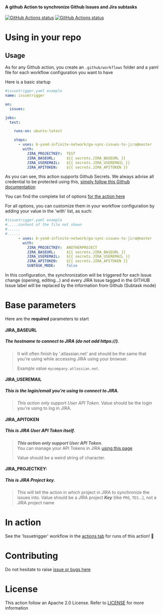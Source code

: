 #### A github Action to synchronize Github Issues and Jira subtasks


<p align="left">
  <a href="https://github.com/actions/javascript-action/workflows/local"><img alt="GitHub Actions status" src="https://github.com/b-yond-infinite-network/ga-sync-issues-to-jira@master/workflows/local/badge.svg"></a>
  <a href="https://github.com/actions/javascript-action/workflows/issuetrigger"><img alt="GitHub Actions status" src="https://github.com/b-yond-infinite-network/ga-sync-issues-to-jira@master/workflows/issuetrigger/badge.svg"></a>
</p>

# Using in your repo
## Usage
As for any Github action, you create an `.github/workflows` folder and a yaml file for each workflow configuration you want to have

Here is a basic startup
```yaml
#issuetrigger.yaml example
name: issuetrigger

on:
  issues:

jobs:
  test:

    runs-on: ubuntu-latest

    steps:
      - uses: b-yond-infinite-network/ga-sync-issues-to-jira@master
        with:
          JIRA_PROJECTKEY:  TEST
          JIRA_BASEURL:     ${{ secrets.JIRA_BASEURL }}
          JIRA_USEREMAIL:   ${{ secrets.JIRA_USEREMAIL }}
          JIRA_APITOKEN:    ${{ secrets.JIRA_APITOKEN }}
```
As you can see, this action supports Github Secrets.
We always advise all credential to be protected using this, [simply follow this Github documentation](https://help.github.com/en/actions/automating-your-workflow-with-github-actions/creating-and-using-encrypted-secrets)

You can find the complete list of options [for the action here](action.yml)

For all options, you can customize them in your workflow configuration by adding your value in the 'with' list, as such:
```yaml
#issuetrigger.yaml example
#.....content of the file not shown
#......
#......
      - uses: b-yond-infinite-network/ga-sync-issues-to-jira@master
        with:
          JIRA_PROJECTKEY:  ANOTHERPROJECT
          JIRA_BASEURL:     ${{ secrets.JIRA_BASEURL }}
          JIRA_USEREMAIL:   ${{ secrets.JIRA_USEREMAIL }}
          JIRA_APITOKEN:    ${{ secrets.JIRA_APITOKEN }}
          SUBTASK_MODE:     false
```
In this configuration, the synchronization will be triggered for each Issue change (opening, editing...) and every JIRA 
Issue tagged in the GITHUB Issue label will be replaced by the information from Github (Subtask mode)

# Base parameters 
Here are the **required** parameters to start


#### **JIRA_BASEURL**
##### The hostname to connect to JIRA (do not add https://). 
> It will often finish by '.atlassian.net' and should be the same that you're using while accessing JIRA using your browser.
> 
> Example value `mycompany.atlassian.net`.


#### **JIRA_USEREMAIL**
##### This is the login/email you're using to connect to JIRA. 
> _This action only support User API Token._ 
> Value should be the login you're using to log in JIRA.


#### **JIRA_APITOKEN**
##### This is JIRA User API Token itself. 
> **_This action only support User API Token._**  
> You can manage your API Tokens in JIRA [using this page](https://id.atlassian.com/manage/api-tokens)
> 
> Value should be a weird string of character.


#### **JIRA_PROJECTKEY**:
##### This is JIRA Project key. 
> This will tell the action in which project in JIRA to synchronize the issues into. 
> Value should be a JIRA project _**Key**_ (like `PRO`, `TES`...), not a JIRA project name


# In action
See the 'Issuetrigger' workflow in the [actions tab](https://github.com/b-yond-infinite-network/ga-sync-issues-to-jira/actions) for runs of this action! :rocket:

# Contributing
Do not hesitate to raise [issue or bugs here](https://github.com/b-yond-infinite-network/ga-sync-issues-to-jira/issues)

# License
This action follow an Apache 2.0 License.
Refer to [LICENSE](LICENSE) for more information
